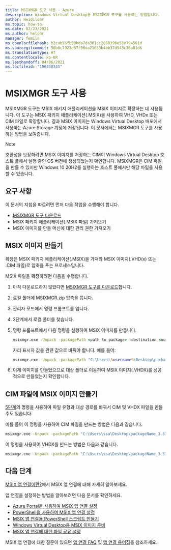 ```yaml
---
title: MSIXMGR 도구 사용 - Azure
description: Windows Virtual Desktop용 MSIXMGR 도구를 사용하는 방법입니다.
author: Heidilohr
ms.topic: how-to
ms.date: 02/23/2021
ms.author: helohr
manager: femila
ms.openlocfilehash: b2cab56fb99bda7da361cc2068396e53e794501d
ms.sourcegitcommit: 56b0c7923d67f96da21653b4bb37d943c36a81d6
ms.translationtype: HT
ms.contentlocale: ko-KR
ms.lasthandoff: 04/06/2021
ms.locfileid: "106448341"
---
```

# <a name="using-the-msixmgr-tool"></a>MSIXMGR 도구 사용

MSIXMGR 도구는 MSIX 패키지 애플리케이션을 MSIX 이미지로 확장하는 데 사용됩니다. 이 도구는 MSIX 패키지 애플리케이션(.MSIX)을 사용하여 VHD, VHDx 또는 CIM 파일로 확장합니다. 결과 MSIX 이미지는 Windows Virtual Desktop 배포에서 사용하는 Azure Storage 계정에 저장됩니다. 이 문서에서는 MSIXMGR 도구를 사용하는 방법을 보여줍니다.

>[!NOTE]
>호환성을 보장하려면 MSIX 이미지를 저장하는 CIM이 Windows Virtual Desktop 호스트 풀에서 실행 중인 OS 버전에 생성되었는지 확인합니다. MSIXMGR은 CIM 파일을 만들 수 있지만 Windows 10 20H2를 실행하는 호스트 풀에서만 해당 파일을 사용할 수 있습니다.

## <a name="requirements"></a>요구 사항

이 문서의 지침을 따르려면 먼저 다음 작업을 수행해야 합니다.

- [MSIXMGR 도구 다운로드](https://aka.ms/msixmgr)
- MSIX 패키지 애플리케이션(.MSIX 파일) 가져오기
- MSIX 이미지를 만들 머신에 대한 관리 권한 가져오기

## <a name="create-an-msix-image"></a>MSIX 이미지 만들기

확장은 MSIX 패키지 애플리케이션(.MSIX)을 가져와 MSIX 이미지(.VHD(x) 또는 .CIM 파일)로 압축을 푸는 프로세스입니다.

MSIX 파일을 확장하려면 다음을 수행합니다.

1. 아직 다운로드하지 않았다면 [MSIXMGR 도구를 다운로드](https://aka.ms/msixmgr)합니다.

2. 로컬 폴더에 MSIXMGR.zip 압축을 풉니다.

3. 관리자 모드에서 명령 프롬프트를 엽니다.

4. 2단계에서 로컬 폴더를 찾습니다.

5. 명령 프롬프트에서 다음 명령을 실행하여 MSIX 이미지를 만듭니다.

    ```cmd
    msixmgr.exe -Unpack -packagePath <path to package> -destination <output folder> [-applyacls] [-create] [-vhdSize <size in MB>] [-filetype <CIM | VHD | VHDX>] [-rootDirectory <rootDirectory>]
    ```

    자리 표시자 값을 관련 값으로 바꿔야 합니다. 예를 들어:

    ```cmd
    msixmgr.exe -Unpack -packagePath "C:\Users\%username%\Desktop\packageName_3.51.1.0_x64__81q6ced8g4aa0.msix" -destination "c:\temp\packageName.vhdx" -applyacls -create -vhdSize 200 -filetype "vhdx" -rootDirectory apps
    ```

6. 이제 이미지를 만들었으므로 대상 폴더로 이동하여 MSIX 이미지(.VHDX)를 성공적으로 만들었는지 확인합니다.

## <a name="create-an-msix-image-in-a-cim-file"></a>CIM 파일에 MSIX 이미지 만들기

[5단계](#create-an-msix-image)의 명령을 사용하여 파일 유형과 대상 경로를 바꿔서 CIM 및 VHDX 파일을 만들 수도 있습니다.

예를 들어 이 명령을 사용하여 CIM 파일을 만드는 방법은 다음과 같습니다.

```cmd
msixmgr.exe -Unpack -packagePath "C:\Users\ssa\Desktop\packageName_3.51.1.0_x64__81q6ced8g4aa0.msix" -destination "c:\temp\packageName.cim" -applyacls -create -vhdSize 200 -filetype "cim" -rootDirectory apps
```

이 명령을 사용하여 VHDX를 만드는 방법은 다음과 같습니다.

```cmd
msixmgr.exe -Unpack -packagePath "C:\Users\ssa\Desktop\packageName_3.51.1.0_x64__81q6ced8g4aa0.msix" -destination "c:\temp\packageName.vhdx" -applyacls -create -vhdSize 200 -filetype "vhdx" -rootDirectory apps
```

## <a name="next-steps"></a>다음 단계

[MSIX 앱 연결이란?](what-is-app-attach.md)에서 MSIX 앱 연결에 대해 자세히 알아보세요.

앱 연결을 설정하는 방법을 알아보려면 다음 문서를 확인하세요.

- [Azure Portal을 사용하여 MSIX 앱 연결 설정](app-attach-azure-portal.md)
- [PowerShell을 사용하여 MSIX 앱 연결 설정](app-attach-powershell.md)
- [MSIX 앱 연결용 PowerShell 스크립트 만들기](app-attach.md)
- [Windows Virtual Desktop용 MSIX 이미지 준비](app-attach-image-prep.md)
- [MSIX 앱 연결에 대한 파일 공유 설정](app-attach-file-share.md)

MSIX 앱 연결에 대한 질문이 있으면 [앱 연결 FAQ](app-attach-faq.md) 및 [앱 연결 용어집](app-attach-glossary.md)을 참조하세요.
